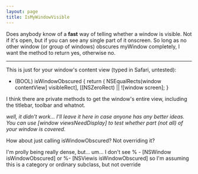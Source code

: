 ```yaml
---
layout: page
title: IsMyWindowVisible
---
```


Does anybody know of a **fast** way of telling whether a window is visible.  Not if it's open, but if you can see any single part of it onscreen.  So long as no other window (or group of windows) obscures myWindow completely, I want the method to return yes, otherwise no.

----

This is just for your window's content view (typed in Safari, untested): 

    

- (BOOL) isWindowObscured
{
    return ( NSEqualRects(window contentView] visibleRect], [[NSZeroRect) || ![window screen];
}



I think there are private methods to get the window's entire view, including the titlebar, toolbar and whatnot.

*well, it didn't work... I'll leave it here in case anyone has any better ideas. You can use [window viewsNeedDisplay] to test whether part (not all) of your window is covered.*

How about just calling isWindowObscured? Not overriding it?

I'm prolly being really dense, but... um... I don't see     % - [NSWindow isWindowObscured]  or      %- [NSViewis isWindowObscured] so I'm assuming this is a category or ordinary subclass, but not override


